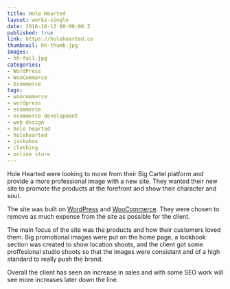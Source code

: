 ```yaml
---
title: Hole Hearted
layout: works-single
date: 2016-10-13 00:00:00 Z
published: true
link: https://holehearted.co
thumbnail: hh-thumb.jpg
images: 
- hh-full.jpg
categories:
- WordPress
- WooCommerce
- Ecommerce
tags:
- woocommerce
- wordpress
- ecommerce
- ecommerce development
- web design
- hole hearted
- holehearted
- jackabox
- clothing
- online store
---
```

Hole Hearted were looking to move from their Big Cartel platform and provide a more professional image with a new site. They wanted their new site to promote the products at the forefront and show their character and soul. 

The site was built on [WordPress](http://wordpress.org) and [WooCommerce](http://woocommerce.com). They were chosen to remove as much expense from the site as possible for the client. 

The main focus of the site was the products and how their customers loved them. Big promotional images were put on the home page, a lookbook section was created to show location shoots, and the client got some proffesional studio shoots so that the images were consistant and of a high standard to really push the brand.

Overall the client has seen an increase in sales and with some SEO work will see more increases later down the line.